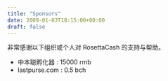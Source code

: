 ```yaml
---
title: "Sponsors"
date: 2009-01-03T18:15:00+00:00
draft: false
---
```


非常感谢以下组织或个人对 RosettaCash 的支持与帮助。

<!--more-->

- 中本聪孵化器 : 15000 rmb
- lastpurse.com : 0.5 bch